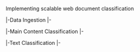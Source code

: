 Implementing scalable web document classification

|-Data Ingestion
    |-

|-Main Content Classification
    |-

|-Text Classification
    |-
